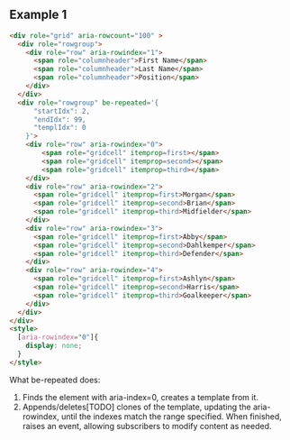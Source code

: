 
## Example 1

```html
<div role="grid" aria-rowcount="100" >
  <div role="rowgroup">
    <div role="row" aria-rowindex="1">
      <span role="columnheader">First Name</span>
      <span role="columnheader">Last Name</span>
      <span role="columnheader">Position</span>
    </div>
  </div>
  <div role="rowgroup" be-repeated='{
      "startIdx": 2,
      "endIdx": 99,
      "templIdx": 0
    }'>
    <div role="row" aria-rowindex="0">
        <span role="gridcell" itemprop=first></span>
        <span role="gridcell" itemprop=second></span>
        <span role="gridcell" itemprop=third></span>
    </div>
    <div role="row" aria-rowindex="2">
      <span role="gridcell" itemprop=first>Morgan</span>
      <span role="gridcell" itemprop=second>Brian</span>
      <span role="gridcell" itemprop=third>Midfielder</span>
    </div>
    <div role="row" aria-rowindex="3">
      <span role="gridcell" itemprop=first>Abby</span>
      <span role="gridcell" itemprop=second>Dahlkemper</span>
      <span role="gridcell" itemprop=third>Defender</span>
    </div>
    <div role="row" aria-rowindex="4">
      <span role="gridcell" itemprop=first>Ashlyn</span>
      <span role="gridcell" itemprop=second>Harris</span>
      <span role="gridcell" itemprop=third>Goalkeeper</span>
    </div>
  </div>
</div>
<style>
  [aria-rowindex="0"]{
    display: none;
  }
</style>
```

What be-repeated does:

1.  Finds the element with aria-index=0, creates a template from it.
2.  Appends/deletes[TODO] clones of the template, updating the aria-rowindex, until the indexes match the range specified.  When finished, raises an event, allowing subscribers to modify content as needed.